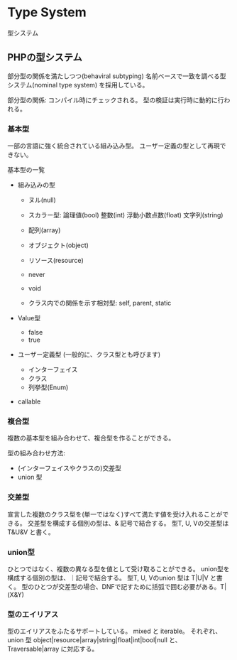 # Type System
型システム

## PHPの型システム
部分型の関係を満たしつつ(behaviral subtyping)
名前ベースで一致を調べる型システム(nominal type system)
を採用している。

部分型の関係:
コンパイル時にチェックされる。
型の検証は実行時に動的に行われる。


### 基本型
一部の言語に強く統合されている組み込み型。
ユーザー定義の型として再現できない。

基本型の一覧
- 組み込みの型
    - ヌル(null)
    - スカラー型:
        論理値(bool)
        整数(int)
        浮動小数点数(float)
        文字列(string)
        
    - 配列(array)
    - オブジェクト(object)
    - リソース(resource)
    - never
    - void
    - クラス内での関係を示す相対型: self, parent, static

- Value型
    - false
    - true

- ユーザー定義型 (一般的に、クラス型とも呼びます)
    - インターフェイス
    - クラス
    - 列挙型(Enum)

- callable


### 複合型
複数の基本型を組み合わせて、複合型を作ることができる。

型の組み合わせ方法:
- (インターフェイスやクラスの)交差型
- union 型


### 交差型
宣言した複数のクラス型を(単一ではなく)すべて満たす値を受け入れることができる。
交差型を構成する個別の型は、& 記号で結合する。
型T, U, Vの交差型はT&U&V と書く。


### union型
ひとつではなく、複数の異なる型を値として受け取ることができる。
union型を構成する個別の型は、｜記号で結合する。
型T, U, Vのunion 型は T|U|V と書く。
型のひとつが交差型の場合、DNFで記すために括弧で囲む必要がある。T|(X&Y) 


### 型のエイリアス
型のエイリアスをふたるサポートしている。
mixed と iterable。 それぞれ、 union 型 object|resource|array|string|float|int|bool|null と、Traversable|array に対応する。
